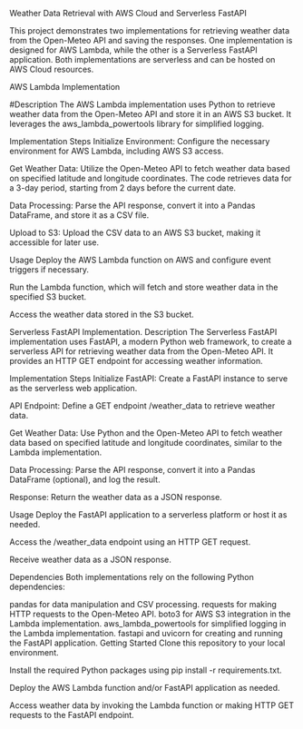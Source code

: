 
Weather Data Retrieval with AWS Cloud and Serverless FastAPI

This project demonstrates two implementations for retrieving weather data from the Open-Meteo API and saving the responses. One implementation is designed for AWS Lambda, while the other is a Serverless FastAPI application. Both implementations are serverless and can be hosted on AWS Cloud resources.


AWS Lambda Implementation

#Description
The AWS Lambda implementation uses Python to retrieve weather data from the Open-Meteo API and store it in an AWS S3 bucket. It leverages the aws_lambda_powertools library for simplified logging.

Implementation Steps
Initialize Environment: Configure the necessary environment for AWS Lambda, including AWS S3 access.

Get Weather Data: Utilize the Open-Meteo API to fetch weather data based on specified latitude and longitude coordinates. The code retrieves data for a 3-day period, starting from 2 days before the current date.

Data Processing: Parse the API response, convert it into a Pandas DataFrame, and store it as a CSV file.

Upload to S3: Upload the CSV data to an AWS S3 bucket, making it accessible for later use.

Usage
Deploy the AWS Lambda function on AWS and configure event triggers if necessary.

Run the Lambda function, which will fetch and store weather data in the specified S3 bucket.

Access the weather data stored in the S3 bucket.

Serverless FastAPI Implementation.
Description
The Serverless FastAPI implementation uses FastAPI, a modern Python web framework, to create a serverless API for retrieving weather data from the Open-Meteo API. It provides an HTTP GET endpoint for accessing weather information.

Implementation Steps
Initialize FastAPI: Create a FastAPI instance to serve as the serverless web application.

API Endpoint: Define a GET endpoint /weather_data to retrieve weather data.

Get Weather Data: Use Python and the Open-Meteo API to fetch weather data based on specified latitude and longitude coordinates, similar to the Lambda implementation.

Data Processing: Parse the API response, convert it into a Pandas DataFrame (optional), and log the result.

Response: Return the weather data as a JSON response.

Usage
Deploy the FastAPI application to a serverless platform or host it as needed.

Access the /weather_data endpoint using an HTTP GET request.

Receive weather data as a JSON response.

Dependencies
Both implementations rely on the following Python dependencies:

pandas for data manipulation and CSV processing.
requests for making HTTP requests to the Open-Meteo API.
boto3 for AWS S3 integration in the Lambda implementation.
aws_lambda_powertools for simplified logging in the Lambda implementation.
fastapi and uvicorn for creating and running the FastAPI application.
Getting Started
Clone this repository to your local environment.

Install the required Python packages using pip install -r requirements.txt.

Deploy the AWS Lambda function and/or FastAPI application as needed.

Access weather data by invoking the Lambda function or making HTTP GET requests to the FastAPI endpoint.







